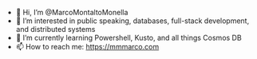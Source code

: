 - 👋 Hi, I’m @MarcoMontaltoMonella
- 👀 I’m interested in public speaking, databases, full-stack development, and distributed systems
- 🌱 I’m currently learning Powershell, Kusto, and all things Cosmos DB
- 📫 How to reach me: https://mmmarco.com

<!---
MarcoMontaltoMonella/MarcoMontaltoMonella is a ✨ special ✨ repository because its `README.md` (this file) appears on your GitHub profile.
You can click the Preview link to take a look at your changes.
--->
